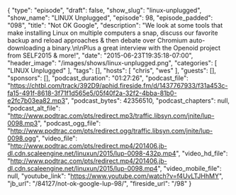 {
  "type": "episode",
  "draft": false,
  "show_slug": "linux-unplugged",
  "show_name": "LINUX Unplugged",
  "episode": 98,
  "episode_padded": "098",
  "title": "Not OK Google",
  "description": "We look at some tools that make installing Linux on multiple computers a snap, discuss our favorite backup and reload approaches & then debate over Chromium auto-downloading a binary.\n\nPlus a great interview with the Openoid project from SELF2015 & more!",
  "date": "2015-06-23T19:35:18-07:00",
  "header_image": "/images/shows/linux-unplugged.png",
  "categories": [
    "LINUX Unplugged"
  ],
  "tags": [],
  "hosts": [
    "chris",
    "wes"
  ],
  "guests": [],
  "sponsors": [],
  "podcast_duration": "01:27:26",
  "podcast_file": "https://chtbl.com/track/392D9/aphid.fireside.fm/d/1437767933/f31a453c-fa15-491f-8618-3f71f1d565e5/05f40f2a-32f2-4bba-81b0-e2fc7b03ea82.mp3",
  "podcast_bytes": 42356510,
  "podcast_chapters": null,
  "podcast_alt_file": "http://www.podtrac.com/pts/redirect.mp3/traffic.libsyn.com/jnite/lup-0098.mp3",
  "podcast_ogg_file": "http://www.podtrac.com/pts/redirect.ogg/traffic.libsyn.com/jnite/lup-0098.ogg",
  "video_file": "http://www.podtrac.com/pts/redirect.mp4/201406.jb-dl.cdn.scaleengine.net/linuxun/2015/lup-0098-432p.mp4",
  "video_hd_file": "http://www.podtrac.com/pts/redirect.mp4/201406.jb-dl.cdn.scaleengine.net/linuxun/2015/lup-0098.mp4",
  "video_mobile_file": null,
  "youtube_link": "https://www.youtube.com/watch?v=f4UvLTJHhMY",
  "jb_url": "/84127/not-ok-google-lup-98/",
  "fireside_url": "/98"
}

